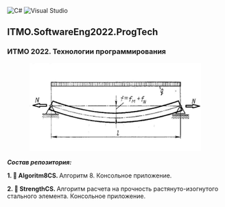 ![C#](https://img.shields.io/badge/c%23-%23239120.svg?style=for-the-badge&logo=c-sharp&logoColor=white)
![Visual Studio](https://img.shields.io/badge/Visual%20Studio-5C2D91.svg?style=for-the-badge&logo=visual-studio&logoColor=white)
## ITMO.SoftwareEng2022.ProgTech
### ИТМО 2022. Технологии программирования

<p align="center">
<img src="images/m_n.png" alt="drawing" width="400"/>
</p>

***Состав репозитория:***

 <strong>1. &#128194; Algoritm8CS. </strong> Алгоритм 8. Консольное приложение.
 
 <strong>2. &#128194; StrengthCS. </strong> Алгоритм расчета на прочность растянуто-изогнутого стального элемента. Консольное приложение.
 
